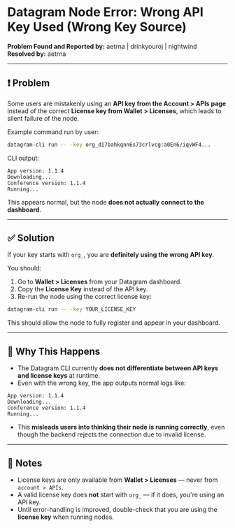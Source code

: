 # Datagram Node Error: Wrong API Key Used (Wrong Key Source)

**Problem Found and Reported by:** aetrna | drinkyouroj | nightwind  
**Resolved by:** aetrna

---

## ❗ Problem

Some users are mistakenly using an **API key from the Account > APIs page** instead of the correct **License key from Wallet > Licenses**, which leads to silent failure of the node.

Example command run by user:

```bash
datagram-cli run -- -key org_d17bahkqnn6s73crlvcg:a0En6/iqvWF4...
```

CLI output:

```
App version: 1.1.4
Downloading...
Conference version: 1.1.4
Running...
```

This appears normal, but the node **does not actually connect to the dashboard**.

---

## ✅ Solution

If your key starts with `org_`, you are **definitely using the wrong API key**.

You should:

1. Go to **Wallet > Licenses** from your Datagram dashboard.
2. Copy the **License Key** instead of the API key.
3. Re-run the node using the correct license key:

```bash
datagram-cli run -- -key YOUR_LICENSE_KEY
```

This should allow the node to fully register and appear in your dashboard.

---

## 🧠 Why This Happens

* The Datagram CLI currently **does not differentiate between API keys and license keys** at runtime.
* Even with the wrong key, the app outputs normal logs like:

```
App version: 1.1.4
Downloading...
Conference version: 1.1.4
Running...
```

* This **misleads users into thinking their node is running correctly**, even though the backend rejects the connection due to invalid license.

---


## 📝 Notes

* License keys are only available from **Wallet > Licenses** — never from `account > APIs`.
* A valid license key does **not** start with `org_` — if it does, you're using an API key.
* Until error-handling is improved, double-check that you are using the **license key** when running nodes.



